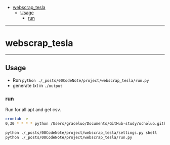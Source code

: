 
- [webscrap\_tesla](#webscrap_tesla)
  - [Usage](#usage)
    - [run](#run)

---

# webscrap_tesla
 
---

## Usage
- Run `python ./_posts/00CodeNote/project/webscrap_tesla/run.py`
- generate txt in `./output` 

### run

Run for all apt and get csv.

```bash
crontab -e 
0,30 * * * * python /Users/graceluo/Documents/GitHub-study/ocholuo.github.io/_posts/00CodeNote/project/webscrap_tesla/run.py 

python ./_posts/00CodeNote/project/webscrap_tesla/settings.py shell 
python ./_posts/00CodeNote/project/webscrap_tesla/run.py 
```
